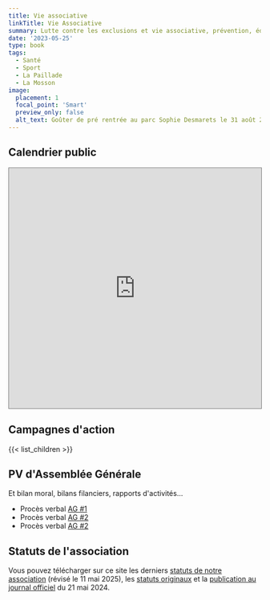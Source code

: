 ```yaml
---
title: Vie associative
linkTitle: Vie Associative
summary: Lutte contre les exclusions et vie associative, prévention, éducation, accompagnement, ateliers et sorties ouverts au public.
date: '2023-05-25'
type: book
tags:
  - Santé
  - Sport
  - La Paillade
  - La Mosson
image:
  placement: 1
  focal_point: 'Smart'
  preview_only: false
  alt_text: Goûter de pré rentrée au parc Sophie Desmarets le 31 août 2024.
---
```


## Calendrier public

<iframe src="https://calendar.google.com/calendar/embed?height=600&wkst=2&ctz=Europe%2FParis&title=Association%20Maths%20et%20Maryam&showPrint=0&showCalendars=0&showTz=0&src=Y19mZmQzYjVlMjViZGQ0MjJjNWVjZTFiYjRkYWZhNjA1ZTNlNThmZjVjNDA4MzdkYjk2OGUxMjAwM2ViZTkzOTA3QGdyb3VwLmNhbGVuZGFyLmdvb2dsZS5jb20&color=%23D81B60" style="border:solid 1px #777" width="100%" height="480" frameborder="0" scrolling="no"></iframe>

## Campagnes d'action

{{< list_children >}}

## PV d'Assemblée Générale

Et bilan moral, bilans filanciers, rapports d'activités...

* Procès verbal [AG #1](https://www.mathsetmaryam.fr/u/PV-AG-juin-2024.pdf)
* Procès verbal [AG #2](https://www.mathsetmaryam.fr/u/PV-AG-novembre-2024.pdf)
* Procès verbal [AG #2](https://www.mathsetmaryam.fr/u/PV-AG-mai-2025.pdf)

## Statuts de l'association

Vous pouvez télécharger sur ce site les derniers [statuts de notre association](https://www.mathsetmaryam.fr/u/Statuts-Maths-et-Maryam.pdf) (révisé le 11 mai 2025), les [statuts originaux](https://www.mathsetmaryam.fr/u/Statuts-Maths-et-Maryam.pdf) et la [publication au journal officiel](https://www.mathsetmaryam.fr/u/JOAFE-Maths-et-Maryam.pdf) du 21 mai 2024.